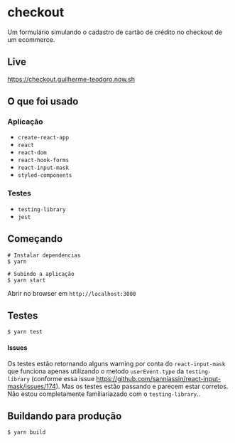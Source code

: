 # checkout

Um formulário simulando o cadastro de cartão de crédito no checkout de um ecommerce. 

## Live
https://checkout.guilherme-teodoro.now.sh

## O que foi usado

### Aplicação
- `create-react-app`
- `react` 
- `react-dom`
- `react-hook-forms`
- `react-input-mask`
- `styled-components`

### Testes
- `testing-library`
- `jest`


## Começando
```
# Instalar dependencias
$ yarn

# Subindo a aplicação
$ yarn start
```
Abrir no browser em `http://localhost:3000` 

## Testes
```
$ yarn test
```

#### Issues
Os testes estão retornando alguns warning por conta do `react-input-mask` que funciona apenas utilizando o metodo `userEvent.type` da `testing-library` (conforme essa issue https://github.com/sanniassin/react-input-mask/issues/174). Mas os testes estão passando e parecem estar corretos. Não estou completamente familiariazado com o `testing-library`..

## Buildando para produção
```
$ yarn build
```

